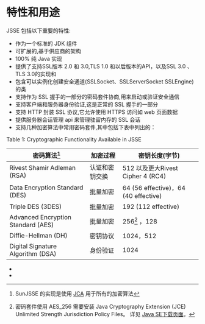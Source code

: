# 特性和用途

JSSE 包括以下重要的特性:

* 作为一个标准的 JDK 组件
* 可扩展的,基于供应商的架构
* 100% 纯 Java 实现
* 提供了支持SSL版本 2.0 和 3.0,TLS 1.0 和以后版本的API，以及SSL 3.0 、TLS 3.0的实现和
* 包含可以实例化创建安全通道(SSLSocket、SSLServerSocket SSLEngine)的类
* 支持作为 SSL 握手的一部分的密码套件协商,用来启动或验证安全通信
* 支持客户端和服务器身份验证,这是正常的 SSL 握手的一部分
* 支持 HTTP 封装 SSL 协议,它允许使用 HTTPS 访问如 web 页面数据
* 提供服务器会话管理 api 来管理驻留内存的 SSL 会话
* 支持几种加密算法中常用密码套件,其中包括下表中列出的：

Table 1: Cryptographic Functionality Available in JSSE

密码算法[^footer1]  | 加密过程 |	密钥长度(字节)
---- | ---- | ----
Rivest Shamir Adleman (RSA)	| 认证和密钥交换 | 512 以及更大Rivest Cipher 4 (RC4) |	批量加密 | 128，128 (40 effective)
Data Encryption Standard (DES) | 批量加密 | 64 (56 effective)，64 (40 effective)
Triple DES (3DES) | 批量加密 | 192 (112 effective)
Advanced Encryption Standard (AES) | 批量加密 |	256[^footer2] ，128
Diffie-Hellman (DH) | 密钥协议 | 1024，512
Digital Signature Algorithm (DSA) |	身份验证 | 1024

* [^footer1]: SunJSSE 的实现是使用 [JCA](https://docs.oracle.com/javase/8/docs/technotes/guides/security/crypto/CryptoSpec.html) 用于所有的加密算法 
* [^footer2]: 密码套件使用 AES_256 需要安装   Java Cryptography Extension (JCE) Unlimited Strength Jurisdiction Policy Files。 详见 [Java SE下载页面](http://www.oracle.com/technetwork/java/javase/downloads/index.html)。